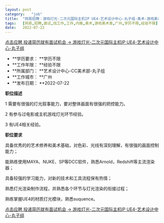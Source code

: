 ```yaml
---
layout:	post
category:	"job"
title:	"网易招聘：游戏灯光-二次元国际主机IP UE4-艺术设计中心-丸子组-美术-游戏美术类-广州学历不限经验不限"
tags:	[网易,招聘,面试,找工作,工作,内推,美术,游戏美术类,广州,学历不限,经验不限]
date:	2022-07-22
---
```


[点击应聘 投递简历就有面试机会 ->  游戏灯光-二次元国际主机IP UE4-艺术设计中心-丸子组](http://mobile.bole.netease.com/bole/boleDetail?id=41742&employeeId=346f03c3cda5f04c&key=all)



- **学历要求： **学历不限
- **工作年限： **经验不限
- **所属部门： **艺术设计中心-CC美术部-丸子组
- **工作城市： **广州
- **发布日期： **2022-07-22



**职位描述**

1 需要有很强的灯光叙事能力，要对整体画面有很强的把控能力。

2 有参与过电影或主机游戏灯光环节经验。

3 有UE4相关经验。



**职位要求**

具备优秀的的艺术修养和美术基础，对色彩、光线有深刻理解，有很强的画面控制能力；

能熟练使用MAYA、NUKE、SP等DCC软件，熟悉Arnold，Redshift等主流渲染器；

具备较强的学习能力，对新的技术和工具流程保有热情；

熟悉灯光渲染制作流程，并熟悉各个环节与灯光渲染的衔接过程；

熟练掌握UE4的材质灯光模块，熟悉suquence。



[点击应聘 投递简历就有面试机会 ->  游戏灯光-二次元国际主机IP UE4-艺术设计中心-丸子组](http://mobile.bole.netease.com/bole/boleDetail?id=41742&employeeId=346f03c3cda5f04c&key=all)